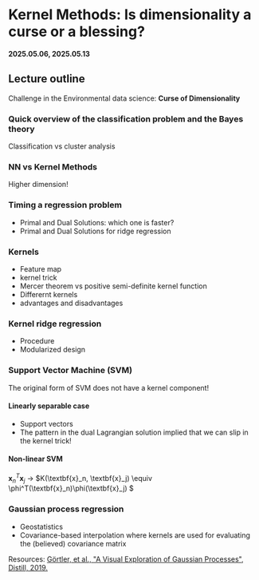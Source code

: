 # Kernel Methods: Is dimensionality a curse or a blessing?

**2025.05.06, 2025.05.13**
<!-- **2024.04.23, 2024.04.30** -->

## Lecture outline

Challenge in the Environmental data science: **Curse of Dimensionality**

### Quick overview of the classification problem and the Bayes theory 

Classification vs cluster analysis

### NN vs Kernel Methods

Higher dimension!

### Timing a regression problem

- Primal and Dual Solutions: which one is faster?
- Primal and Dual Solutions for ridge regression

### Kernels

- Feature map
- kernel trick
- Mercer theorem vs positive semi-definite kernel function
- Differernt kernels
- advantages and disadvantages

### Kernel ridge regression

- Procedure
- Modularized design

### Support Vector Machine (SVM)

The original form of SVM does not have a kernel component!

#### Linearly separable case
- Support vectors
- The pattern in the dual Lagrangian solution implied that we can slip in the kernel trick!

#### Non-linear SVM

$\textbf{x}_n^T\textbf{x}_j$ -> $K(\textbf{x}_n, \textbf{x}_j) \equiv \phi^T(\textbf{x}_n)\phi(\textbf{x}_j) $

### Gaussian process regression

- Geostatistics
- Covariance-based interpolation where kernels are used for evaluating the (believed) covariance matrix

Resources: [Görtler, et al., "A Visual Exploration of Gaussian Processes", Distill, 2019.](https://distill.pub/2019/visual-exploration-gaussian-processes/)